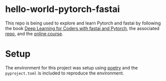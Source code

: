 # hello-world-pytorch-fastai
This repo is being used to explore and learn Pytorch and fastai by following the
book [Deep Learning for Coders with fastai and Pytorch](https://www.oreilly.com/library/view/deep-learning-for/9781492045519/), 
the associated [repo](https://github.com/fastai/fastbook), and the 
[online course](https://course.fast.ai/).

# Setup
The environment for this project was setup using
[poetry](https://python-poetry.org/) and the `pyproject.toml` is included to 
reproduce the environment.